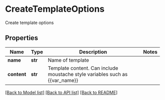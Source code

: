 # CreateTemplateOptions

Create template options
## Properties
Name | Type | Description | Notes
------------ | ------------- | ------------- | -------------
**name** | **str** | Name of template | 
**content** | **str** | Template content. Can include moustache style variables such as {{var_name}} | 

[[Back to Model list]](../README#documentation-for-models) [[Back to API list]](../README#documentation-for-api-endpoints) [[Back to README]](../README)


